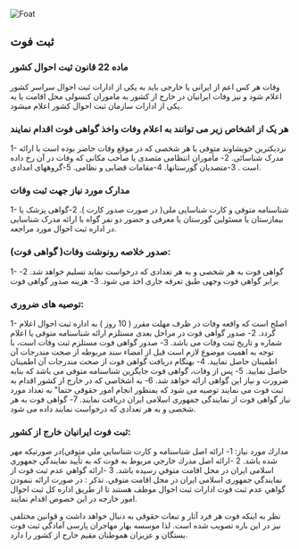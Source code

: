 ![Foat](https://www.sabteahval.ir/Upload/Modules/Contents/asset0/vafat.jpg)

## ثبت فوت

### ماده 22 قانون ثیت احوال کشور 
وفات هر کس اعم از ایرانی یا خارجی باید به یکی از ادارات ثبت احوال سراسر کشور اعلام شود و نیز وفات ایرانیان در خارج از کشور به ماموران کنسولی محل اقامت یا به یکی از ادارات سازمان ثبت احوال کشور اعلام میشود.

### هر یک از اشخاص زیر می توانند به اعلام وفات واخذ گواهی فوت اقدام نمایند 
1- نزدیکترین خویشاوند متوفی یا هر شخصی که در موقع وفات حاضر بوده است با ارائه مدرک شناسائی.
2- مأموران انتظامی متصدی یا صاحب مکانی که وفات در آن رخ داده است .
3-متصدیان گورستانها.
4-مقامات قضایی و نظامی.
5-گروههای امدادی.

### مدارک مورد نیاز جهت ثبت وفات
1- شناسنامه متوفی و کارت شناسایی ملی( در صورت صدور کارت ).
2-گواهی پزشک یا بیمارستان یا مسئولین گورستان یا معرفی و حضور دو نفر گواه با ارائه مدرک شناسایی در اداره ثبت احوال مورد مراجعه.

### صدور خلاصه رونوشت وفات( گواهی فوت):
1- گواهی فوت به هر شخصی و به هر تعدادی که درخواست نماید تسلیم خواهد شد.
2- برابر گواهی فوت وجهی طبق تعرفه جاری اخذ می شود.
3- هزینه صدور گواهی فوت

### توصیه های ضروری:
1- اصلح است که واقعه وفات در ظرف مهلت مقرر ( 10 روز ) به اداره ثبت احوال اعلام گردد.
2- صدور گواهی فوت در مراحل بعدی مستلزم ارائه شناسنامه متوفی یا اعلام شماره و تاریخ ثبت وفات می باشد.
3- صدور گواهی فوت مستلزم ثبت وفات است، با توجه به اهمیت موضوع لازم است قبل از امضاء سند مربوطه از صحت مندرجات آن اطمینان حاصل نمایید.
4- بهنگام دریافت گواهی فوت از صحت مندرجات آن اطمینان حاصل نمایید.
5- پس از وفات، گواهی فوت جایگزین شناسنامه متوفی می باشد که بنابه ضرورت و نیاز این گواهی ارائه خواهد شد.
6- به اشخاصی که در خارج از کشور اقدام به ثبت فوت می نمایند توصیه می شود که بمنظور انجام امور حقوقی حتما" به تعداد مورد نیاز گواهی فوت از نمایندگی جمهوری اسلامی ایران دریافت نمایند.
7- گواهی فوت به هر شخصی و به هر تعدادی که درخواست نمایند داده می شود.

### ثبت فوت ایرانیان خارج از کشور:
مدارك مورد نياز:
1- ارائه اصل شناسنامه و كارت شناسايي ملي متوفي)در صورتيکه مهر شده باشد.
2 -ارائه اصل مدرك خارجي مربوط به فوت كه به تأييد نمايندگي جمهوری اسلامی ايران در محل اقامت متوفي رسيده باشد.
3 -ارائه گواهي عدم ثبت فوت از نمايندگي جمهوری اسلامی ايران در محل اقامت متوفي.
تذكر : در صورت ارائه ننمودن گواهي عدم ثبت فوت ادارات ثبت احوال موظف هستند تا از طريق اداره كل ثبت احوال امور خارجه در اين خصوص اقدام نمایند. 

نظر به اینکه فوت هر فرد آثار و تبعات حقوقی به دنبال خواهد داشت و قوانین مختلفی نیز در این باره تصویب شده است. لذا موسسه بهار مهاجران پارسی آمادگی ثبت فوت بستگان و عزیزان هموطنان مقیم خارج از کشور را دارد.
